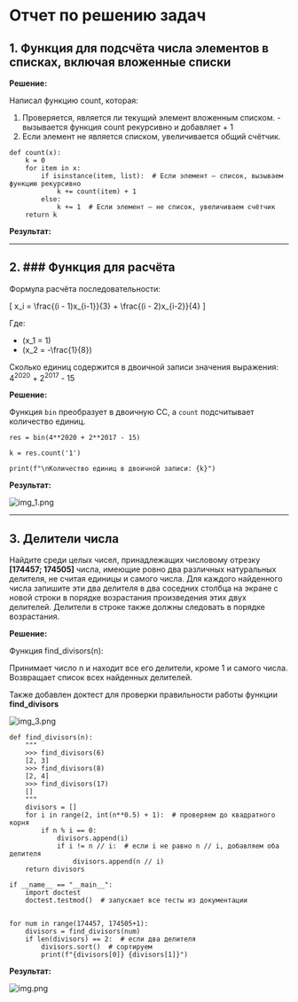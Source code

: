 # Отчет по решению задач

## 1. Функция для подсчёта числа элементов в списках, включая вложенные списки


**Решение:**

Написал функцию count, которая:

1. Проверяется, является ли текущий элемент вложенным списком. - вызывается функция count рекурсивно и добавляет + 1
2. Если элемент не является списком, увеличивается общий счётчик.

```
def count(x):
    k = 0
    for item in x:
        if isinstance(item, list):  # Если элемент — список, вызываем функцию рекурсивно
            k += count(item) + 1
        else:
            k += 1  # Если элемент — не список, увеличиваем счётчик
    return k
```

**Результат:**



--- 

## 2. ### Функция для расчёта

Формула расчёта последовательности:

\[
x_i = \frac{(i - 1)x_{i-1}}{3} + \frac{(i - 2)x_{i-2}}{4}
\]

Где:
- \(x_1 = 1\)
- \(x_2 = -\frac{1}{8}\)


Сколько единиц содержится в двоичной записи значения выражения:
4<sup>2020</sup> + 2<sup>2017</sup> - 15

**Решение:**

 Функция `bin` преобразует в двоичную СС, а `count` подсчитывает количество единиц.

```
res = bin(4**2020 + 2**2017 - 15)

k = res.count('1')

print(f"\nКоличество единиц в двоичной записи: {k}")
```

**Результат:**

![img_1.png](Screens/img_1.png)


---

## 3. Делители числа
Найдите среди целых чисел, принадлежащих числовому отрезку **[174457; 174505]** числа, имеющие ровно два различных натуральных делителя, не считая единицы и самого числа. Для каждого найденного числа запишите эти два делителя в два соседних столбца на экране с новой строки в порядке возрастания произведения этих двух делителей. Делители в строке также должны следовать в порядке возрастания.


**Решение:**

Функция find_divisors(n):

Принимает число n и находит все его делители, кроме 1 и самого числа.
Возвращает список всех найденных делителей.

Также добавлен доктест для проверки правильности работы функции **find_divisors**

![img_3.png](Screens/img_3.png)
```
def find_divisors(n):
    """
    >>> find_divisors(6)
    [2, 3]
    >>> find_divisors(8)
    [2, 4]
    >>> find_divisors(17)
    []
    """
    divisors = []
    for i in range(2, int(n**0.5) + 1):  # проверяем до квадратного корня
        if n % i == 0:
            divisors.append(i)
            if i != n // i:  # если i не равно n // i, добавляем оба делителя
                divisors.append(n // i)
    return divisors

if __name__ == "__main__":
    import doctest
    doctest.testmod()  # запускает все тесты из документации


for num in range(174457, 174505+1):
    divisors = find_divisors(num)
    if len(divisors) == 2:  # если два делителя
        divisors.sort()  # сортируем
        print(f"{divisors[0]} {divisors[1]}")
```

**Результат:**


![img.png](Screens/img.png)

